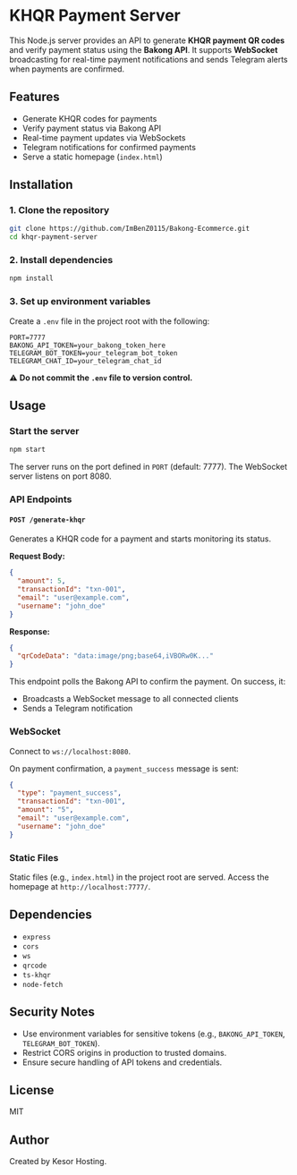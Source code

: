 # KHQR Payment Server

This Node.js server provides an API to generate **KHQR payment QR codes** and verify payment status using the **Bakong API**. It supports **WebSocket** broadcasting for real-time payment notifications and sends Telegram alerts when payments are confirmed.

## Features

- Generate KHQR codes for payments
- Verify payment status via Bakong API
- Real-time payment updates via WebSockets
- Telegram notifications for confirmed payments
- Serve a static homepage (`index.html`)

## Installation

### 1. Clone the repository

```bash
git clone https://github.com/ImBenZ0115/Bakong-Ecommerce.git
cd khqr-payment-server
```

### 2. Install dependencies

```bash
npm install
```

### 3. Set up environment variables

Create a `.env` file in the project root with the following:

```
PORT=7777
BAKONG_API_TOKEN=your_bakong_token_here
TELEGRAM_BOT_TOKEN=your_telegram_bot_token
TELEGRAM_CHAT_ID=your_telegram_chat_id
```

⚠️ **Do not commit the `.env` file to version control.**

## Usage

### Start the server

```bash
npm start
```

The server runs on the port defined in `PORT` (default: 7777). The WebSocket server listens on port 8080.

### API Endpoints

#### `POST /generate-khqr`

Generates a KHQR code for a payment and starts monitoring its status.

**Request Body:**

```json
{
  "amount": 5,
  "transactionId": "txn-001",
  "email": "user@example.com",
  "username": "john_doe"
}
```

**Response:**

```json
{
  "qrCodeData": "data:image/png;base64,iVBORw0K..."
}
```

This endpoint polls the Bakong API to confirm the payment. On success, it:
- Broadcasts a WebSocket message to all connected clients
- Sends a Telegram notification

### WebSocket

Connect to `ws://localhost:8080`.

On payment confirmation, a `payment_success` message is sent:

```json
{
  "type": "payment_success",
  "transactionId": "txn-001",
  "amount": "5",
  "email": "user@example.com",
  "username": "john_doe"
}
```

### Static Files

Static files (e.g., `index.html`) in the project root are served. Access the homepage at `http://localhost:7777/`.

## Dependencies

- `express`
- `cors`
- `ws`
- `qrcode`
- `ts-khqr`
- `node-fetch`

## Security Notes

- Use environment variables for sensitive tokens (e.g., `BAKONG_API_TOKEN`, `TELEGRAM_BOT_TOKEN`).
- Restrict CORS origins in production to trusted domains.
- Ensure secure handling of API tokens and credentials.

## License

MIT

## Author

Created by Kesor Hosting.
